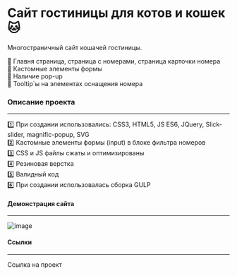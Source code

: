 # Сайт гостиницы для котов и кошек :cat:    
Многостраничный сайт кошачей гостиницы.       
    
:paw_prints: Главня страница, страница с номерами, страница карточки номера         
:paw_prints: Кастомные элементы формы    
:paw_prints: Наличие pop-up   
:paw_prints: Tooltip`ы на элементах оснащения номера   

### Описание проекта
____
:one: При создании использовались: CSS3, HTML5, JS ES6, JQuery, Slick-slider, magnific-popup, SVG         
:two: Кастомные элементы формы (input) в блоке фильтра номеров   
:three: CSS и JS файлы сжаты и оптимизированы  
:four: Резиновая верстка    
:five: Валидный код    
:six: При создании использовалась сборка GULP 
    

#### Демонстрация сайта 
____    

![image](https://github.com/DevMinrat/cats-hotel/blob/master/1X4tf5Azyu.gif)

#### Ссылки    
____   

Ссылка на проект
